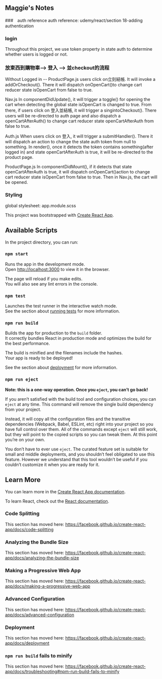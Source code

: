 ## Maggie's Notes
###　auth reference
auth reference: udemy/react/section 18-adding authentication

### login
Throughout this project, we use token property in state auth to determine whether users is logged or not. 

### 放東西到購物車--> 登入 --> 並checkout的流程
Without Logged in --
ProductPage.js
users click on立刻結帳. It will invoke a addOrCheckout(). There it will dispatch onOpenCart()to change cart reducer state isOpenCart from false to true. 

Nav.js
In componentDidUpdate(), it will trigger a toggle() for opening the cart when detecting the global state isOpenCart is changed to true. 
From there, if users click on 登入並結帳, it will trigger a singintoCheckout(). There users will be re-directed to auth page and also dispatch a openCartAfterAuth() to change cart reducer state openCartAfterAuth from false to true. 

Auth.js
When users click on 登入, it will trigger a submitHandler(). There it will dispatch an action to change the state auth token from null to something. In render(), once it detects the token contains something(after logged in) and state openCartAfterAuth is true, it will be re-directed to the product page. 

ProductPage.js
In componentDidMount(), if it detects that state openCartAfterAuth is true, it will dispatch onOpenCart()action to change cart reducer state isOpenCart from false to true. Then in Nav.js, the cart will be opened. 

### Styling
global stylesheet: app.module.scss

This project was bootstrapped with [Create React App](https://github.com/facebook/create-react-app).

## Available Scripts

In the project directory, you can run:

### `npm start`

Runs the app in the development mode.<br>
Open [http://localhost:3000](http://localhost:3000) to view it in the browser.

The page will reload if you make edits.<br>
You will also see any lint errors in the console.

### `npm test`

Launches the test runner in the interactive watch mode.<br>
See the section about [running tests](https://facebook.github.io/create-react-app/docs/running-tests) for more information.

### `npm run build`

Builds the app for production to the `build` folder.<br>
It correctly bundles React in production mode and optimizes the build for the best performance.

The build is minified and the filenames include the hashes.<br>
Your app is ready to be deployed!

See the section about [deployment](https://facebook.github.io/create-react-app/docs/deployment) for more information.

### `npm run eject`

**Note: this is a one-way operation. Once you `eject`, you can’t go back!**

If you aren’t satisfied with the build tool and configuration choices, you can `eject` at any time. This command will remove the single build dependency from your project.

Instead, it will copy all the configuration files and the transitive dependencies (Webpack, Babel, ESLint, etc) right into your project so you have full control over them. All of the commands except `eject` will still work, but they will point to the copied scripts so you can tweak them. At this point you’re on your own.

You don’t have to ever use `eject`. The curated feature set is suitable for small and middle deployments, and you shouldn’t feel obligated to use this feature. However we understand that this tool wouldn’t be useful if you couldn’t customize it when you are ready for it.

## Learn More

You can learn more in the [Create React App documentation](https://facebook.github.io/create-react-app/docs/getting-started).

To learn React, check out the [React documentation](https://reactjs.org/).

### Code Splitting

This section has moved here: https://facebook.github.io/create-react-app/docs/code-splitting

### Analyzing the Bundle Size

This section has moved here: https://facebook.github.io/create-react-app/docs/analyzing-the-bundle-size

### Making a Progressive Web App

This section has moved here: https://facebook.github.io/create-react-app/docs/making-a-progressive-web-app

### Advanced Configuration

This section has moved here: https://facebook.github.io/create-react-app/docs/advanced-configuration

### Deployment

This section has moved here: https://facebook.github.io/create-react-app/docs/deployment

### `npm run build` fails to minify

This section has moved here: https://facebook.github.io/create-react-app/docs/troubleshooting#npm-run-build-fails-to-minify
